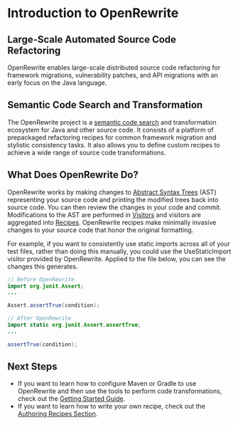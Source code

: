 # Introduction to OpenRewrite

## **Large-Scale Automated Source Code Refactoring**

OpenRewrite enables large-scale distributed source code refactoring for framework migrations, vulnerability patches, and API migrations with an early focus on the Java language.

## Semantic Code Search and Transformation

The OpenRewrite project is a [semantic code search](https://en.wikipedia.org/wiki/Semantic\_search) and transformation ecosystem for Java and other source code. It consists of a platform of prepackaged refactoring recipes for common framework migration and stylistic consistency tasks. It also allows you to define custom recipes to achieve a wide range of source code transformations.

## What Does OpenRewrite Do?

OpenRewrite works by making changes to [Abstract Syntax Trees](v1beta/abstract-syntax-trees.md) (AST) representing your source code and printing the modified trees back into source code. You can then review the changes in your code and commit. Modifications to the AST are performed in [Visitors](v1beta/visitors.md) and visitors are aggregated into [Recipes](v1beta/recipes.md). OpenRewrite recipes make minimally invasive changes to your source code that honor the original formatting.

For example, if you want to consistently use static imports across all of your test files, rather than doing this manually, you could use the UseStaticImport visitor provided by OpenRewrite. Applied to the file below, you can see the changes this generates.

```java
// Before OpenRewrite
import org.junit.Assert;
...

Assert.assertTrue(condition);
```

```java
// After OpenRewrite
import static org.junit.Assert.assertTrue;
...

assertTrue(condition);
```

## Next Steps

* If you want to learn how to configure Maven or Gradle to use OpenRewrite and then use the tools to perform code transformations, check out the [Getting Started Guide](getting-started/getting-started.md).
* If you want to learn how to write your own recipe, check out the [Authoring Recipes Section](tutorials/authoring-recipes/).

